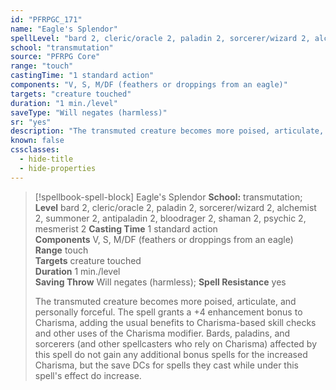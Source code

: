 ```yaml
---
id: "PFRPGC_171"
name: "Eagle's Splendor"
spellLevel: "bard 2, cleric/oracle 2, paladin 2, sorcerer/wizard 2, alchemist 2, summoner 2, antipaladin 2, bloodrager 2, shaman 2, psychic 2, mesmerist 2"
school: "transmutation"
source: "PFRPG Core"
range: "touch"
castingTime: "1 standard action"
components: "V, S, M/DF (feathers or droppings from an eagle)"
targets: "creature touched"
duration: "1 min./level"
saveType: "Will negates (harmless)"
sr: "yes"
description: "The transmuted creature becomes more poised, articulate, and personally forceful. The spell grants a +4 enhancement bonus to Charisma, adding the usual benefits to Charisma-based skill checks and other uses of the Charisma modifier. Bards, paladins, and sorcerers (and other spellcasters who rely on Charisma) affected by this spell do not gain any additional bonus spells for the increased Charisma, but the save DCs for spells they cast while under this spell's effect do increase."
known: false
cssclasses:
  - hide-title
  - hide-properties
---
```


> [!spellbook-spell-block] Eagle's Splendor
> **School:** transmutation; **Level** bard 2, cleric/oracle 2, paladin 2, sorcerer/wizard 2, alchemist 2, summoner 2, antipaladin 2, bloodrager 2, shaman 2, psychic 2, mesmerist 2
> **Casting Time** 1 standard action  
> **Components** V, S, M/DF (feathers or droppings from an eagle)  
> **Range** touch  
> **Targets** creature touched  
> **Duration** 1 min./level  
> **Saving Throw** Will negates (harmless); **Spell Resistance** yes
> 
> The transmuted creature becomes more poised, articulate, and personally forceful. The spell grants a +4 enhancement bonus to Charisma, adding the usual benefits to Charisma-based skill checks and other uses of the Charisma modifier. Bards, paladins, and sorcerers (and other spellcasters who rely on Charisma) affected by this spell do not gain any additional bonus spells for the increased Charisma, but the save DCs for spells they cast while under this spell's effect do increase.